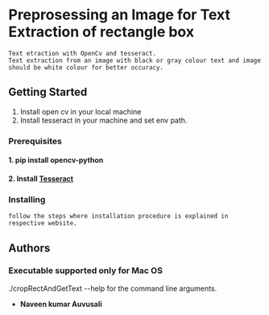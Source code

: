 
# Preprosessing an Image for Text Extraction of rectangle box 
```
Text etraction with OpenCv and tesseract.
Text extraction from an image with black or gray colour text and image should be white colour for better occuracy.
```
## Getting Started

1. Install open cv in your local machine
2. Install tesseract in your machine and set env path.

### Prerequisites

#### 1. pip install opencv-python
#### 2. Install [Tesseract](https://github.com/tesseract-ocr/tesseract/blob/master/README.md)

### Installing
``` 
follow the steps where installation procedure is explained in respective website.
```
## Authors

### Executable supported only for Mac OS
./cropRectAndGetText --help for the command line arguments.

* **Naveen kumar Auvusali** 

